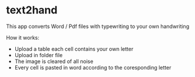 # text2hand

This app converts Word / Pdf files with typewriting to your own handwriting

How it works:
- Upload a table each cell contains your own letter
- Upload in folder file
- The image is cleared of all noise
- Every cell is pasted in word according to the coresponding letter
